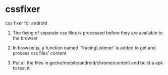 cssfixer
========

css fixer for android

1) The fixing of separate css files is processed before they are available to the browser

2) In browser.js, a function named 'TracingListener' is added to get and process css files' content

3) Put all the files in gecko/mobile/android/chrome/content and build a apk to test it
